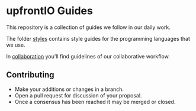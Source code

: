 # upfrontIO Guides

This repository is a collection of guides we follow in our daily work.

The folder [styles](styles) contains style guides for the programming languages
that we use.

In [collaboration](collaboration) you'll find guidelines of our collaborative
workflow.

## Contributing

- Make your additions or changes in a branch.
- Open a pull request for discussion of your proposal.
- Once a consensus has been reached it may be merged or closed.
